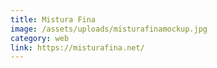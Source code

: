 ```yaml
---
title: Mistura Fina
image: /assets/uploads/misturafinamockup.jpg
category: web
link: https://misturafina.net/
---
```


